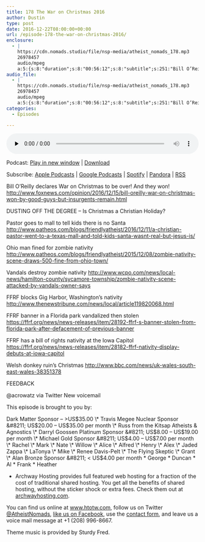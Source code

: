 ```yaml
---
title: 178 The War on Christmas 2016
author: Dustin
type: post
date: 2016-12-22T08:00:00+00:00
url: /﻿episode-178-the-war-on-christmas-2016/
enclosure:
  - |
    https://cdn.nomads.studio/file/nsp-media/atheist_nomads_178.mp3
    26978457
    audio/mpeg
    a:5:{s:8:"duration";s:8:"00:56:12";s:8:"subtitle";s:251:"Bill O’Reilly declares War on Christmas to be over! And they won!  DUSTING OFF THE DEGREE - Is Christmas a Christian Holiday? Pastor goes to mall to tell kids there is no Santa  Ohio man fined for zombie nativity  Vandals destroy zombie nativity ...";s:8:"explicit";s:1:"1";s:13:"episode_title";s:25:"The War on Christmas 2016";s:10:"episode_no";s:3:"178";}
audio_file:
  - |
    https://cdn.nomads.studio/file/nsp-media/atheist_nomads_178.mp3
    26978457
    audio/mpeg
    a:5:{s:8:"duration";s:8:"00:56:12";s:8:"subtitle";s:251:"Bill O’Reilly declares War on Christmas to be over! And they won!  DUSTING OFF THE DEGREE - Is Christmas a Christian Holiday? Pastor goes to mall to tell kids there is no Santa  Ohio man fined for zombie nativity  Vandals destroy zombie nativity ...";s:8:"explicit";s:1:"1";s:13:"episode_title";s:25:"The War on Christmas 2016";s:10:"episode_no";s:3:"178";}
categories:
  - Episodes

---
```

<div itemscope itemtype="http://schema.org/AudioObject">
  <meta itemprop="name" content="178 The War on Christmas 2016" />
  
  <meta itemprop="uploadDate" content="2016-12-22T01:00:00-07:00" />
  
  <meta itemprop="encodingFormat" content="audio/mpeg" />
  
  <meta itemprop="duration" content="PT56M12S" />
  
  <meta itemprop="description" content="Bill O’Reilly declares War on Christmas to be over! And they won!  DUSTING OFF THE DEGREE - Is Christmas a Christian Holiday? Pastor goes to mall to tell kids there is no Santa  Ohio man fined for zombie nativity  Vandals destroy zombie nativity ..." />
  
  <meta itemprop="contentUrl" content="https://dts.podtrac.com/redirect.mp3/cdn.nomads.studio/file/nsp-media/atheist_nomads_178.mp3" />
  
  <meta itemprop="contentSize" content="25.7" />
  </p> 
  
  <div class="powerpress_player" id="powerpress_player_8440">
    <audio class="wp-audio-shortcode" id="audio-5050-184" preload="none" style="width: 100%;" controls="controls"><source type="audio/mpeg" src="https://dts.podtrac.com/redirect.mp3/cdn.nomads.studio/file/nsp-media/atheist_nomads_178.mp3?_=184" /><a href="https://dts.podtrac.com/redirect.mp3/cdn.nomads.studio/file/nsp-media/atheist_nomads_178.mp3">https://dts.podtrac.com/redirect.mp3/cdn.nomads.studio/file/nsp-media/atheist_nomads_178.mp3</a></audio>
  </div>
</div>

<p class="powerpress_links powerpress_links_mp3">
  Podcast: <a href="https://dts.podtrac.com/redirect.mp3/cdn.nomads.studio/file/nsp-media/atheist_nomads_178.mp3" class="powerpress_link_pinw" target="_blank" title="Play in new window" onclick="return powerpress_pinw('https://htotw.com/?powerpress_pinw=5050-podcast');" rel="nofollow">Play in new window</a> | <a href="https://dts.podtrac.com/redirect.mp3/cdn.nomads.studio/file/nsp-media/atheist_nomads_178.mp3" class="powerpress_link_d" title="Download" rel="nofollow" download="atheist_nomads_178.mp3">Download</a>
</p>

<p class="powerpress_links powerpress_subscribe_links">
  Subscribe: <a href="https://podcasts.apple.com/us/podcast/humanists-take-on-the-world/id530050098?mt=2&ls=1" class="powerpress_link_subscribe powerpress_link_subscribe_itunes" target="_blank" title="Subscribe on Apple Podcasts" rel="nofollow">Apple Podcasts</a> | <a href="https://www.google.com/podcasts?feed=aHR0cDovL2F0aGVpc3Rub21hZHMubGlic3luLmNvbS9yc3M%3D" class="powerpress_link_subscribe powerpress_link_subscribe_googleplay" target="_blank" title="Subscribe on Google Podcasts" rel="nofollow">Google Podcasts</a> | <a href="https://open.spotify.com/show/3LzK2xZGike6Tc1GEMtMbr?si=LieN9SNuTpq96smuaUsH8A" class="powerpress_link_subscribe powerpress_link_subscribe_spotify" target="_blank" title="Subscribe on Spotify" rel="nofollow">Spotify</a> | <a href="https://www.pandora.com/podcast/atheist-nomads/PC:10122?corr=62071012&part=ug" class="powerpress_link_subscribe powerpress_link_subscribe_pandora" target="_blank" title="Subscribe on Pandora" rel="nofollow">Pandora</a> | <a href="https://htotw.com/feed/podcast/" class="powerpress_link_subscribe powerpress_link_subscribe_rss" target="_blank" title="Subscribe via RSS" rel="nofollow">RSS</a>
</p>

Bill O’Reilly declares War on Christmas to be over! And they won! <a href="http://www.foxnews.com/opinion/2016/12/15/bill-oreilly-war-on-christmas-won-by-good-guys-but-insurgents-remain.html" target="_blank" rel="noopener">http://www.foxnews.com/opinion/2016/12/15/bill-oreilly-war-on-christmas-won-by-good-guys-but-insurgents-remain.html</a>

DUSTING OFF THE DEGREE &#8211; Is Christmas a Christian Holiday?

Pastor goes to mall to tell kids there is no Santa <a href="http://www.patheos.com/blogs/friendlyatheist/2016/12/11/a-christian-pastor-went-to-a-texas-mall-and-told-kids-santa-wasnt-real-but-jesus-is/" target="_blank" rel="noopener">http://www.patheos.com/blogs/friendlyatheist/2016/12/11/a-christian-pastor-went-to-a-texas-mall-and-told-kids-santa-wasnt-real-but-jesus-is/</a>

Ohio man fined for zombie nativity <a href="http://www.patheos.com/blogs/friendlyatheist/2015/12/08/zombie-nativity-scene-draws-500-fine-from-ohio-town/" target="_blank" rel="noopener">http://www.patheos.com/blogs/friendlyatheist/2015/12/08/zombie-nativity-scene-draws-500-fine-from-ohio-town/</a>

Vandals destroy zombie nativity <a href="http://www.wcpo.com/news/local-news/hamilton-county/sycamore-township/zombie-nativity-scene-attacked-by-vandals-owner-says" target="_blank" rel="noopener">http://www.wcpo.com/news/local-news/hamilton-county/sycamore-township/zombie-nativity-scene-attacked-by-vandals-owner-says</a>

FFRF blocks Gig Harbor, Washington’s nativity <a href="http://www.thenewstribune.com/news/local/article119820068.html" target="_blank" rel="noopener">http://www.thenewstribune.com/news/local/article119820068.html</a>

FFRF banner in a Florida park vandalized then stolen <a href="https://ffrf.org/news/news-releases/item/28192-ffrf-s-banner-stolen-from-florida-park-after-defacement-of-previous-banner" target="_blank" rel="noopener">https://ffrf.org/news/news-releases/item/28192-ffrf-s-banner-stolen-from-florida-park-after-defacement-of-previous-banner</a>

FFRF has a bill of rights nativity at the Iowa Capitol <a href="https://ffrf.org/news/news-releases/item/28182-ffrf-nativity-display-debuts-at-iowa-capitol" target="_blank" rel="noopener">https://ffrf.org/news/news-releases/item/28182-ffrf-nativity-display-debuts-at-iowa-capitol</a>

Welsh donkey ruin’s Christmas <a href="http://www.bbc.com/news/uk-wales-south-east-wales-38351378" target="_blank" rel="noopener">http://www.bbc.com/news/uk-wales-south-east-wales-38351378</a>

FEEDBACK

@acrowatz via Twitter New voicemail

This episode is brought to you by:

Dark Matter Sponsor &#8211; >US$35.00 \* Travis Megee Nuclear Sponsor &#8211; US$20.00 &#8211; US$35.00 per month \* Russ from the Kitsap Atheists & Agnostics \* Darryl Goossen Platinum Sponsor &#8211; US$8.00 &#8211; US$19.00 per month \* Michael Gold Sponsor &#8211; US$4.00 &#8211; US$7.00 per month \* Rachel \* Mark \* Nate \* Willow \* Alice \* Alfred \* Henry \* Alex \* Jaded Zappa \* LaTonya \* Mike \* Renee Davis-Pelt \* The Flying Skeptic \* Grant \* Alan Bronze Sponsor &#8211; < US$4.00 per month \* George \* Duncan \* Al \* Frank \* Heather

* Archway Hosting provides full featured web hosting for a fraction of the cost of traditional shared hosting. You get all the benefits of shared hosting, without the sticker shock or extra fees. Check them out at <a href="http://archwayhosting.com/" target="_blank" rel="noopener">archwayhosting.com</a>.

You can find us online at <a href="http://www.htotw.com/" target="_blank" rel="noopener">www.htotw.com</a>, follow us on Twitter <a href="https://htotw.com/twitter" target="_blank" rel="noopener">@AtheistNomads</a>, <a href="https://www.facebook.com/AtheistNomads" target="_blank" rel="noopener">like us on Facebook</a>, use the [contact form](https://htotw.com/contact), and leave us a voice mail message at +1 (208) 996-8667.

Theme music is provided by Sturdy Fred.